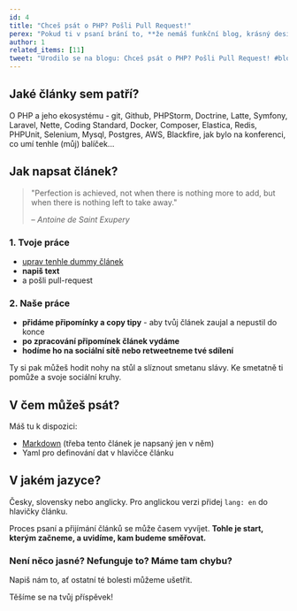 ```yaml
---
id: 4
title: "Chceš psát o PHP? Pošli Pull Request!"
perex: "Pokud ti v psaní brání to, **že nemáš funkční blog, krásný design, velké sociální kruhy pro šíření článků nebo copy-cítění**, máme pro tebe řešení - komunitní blog o PHP. **Nudnou rutinu nech na nás a v klidu se věnuj psaní**."
author: 1
related_items: [11]
tweet: "Urodilo se na blogu: Chceš psát o PHP? Pošli Pull Request! #blogging #community"
---
```


## Jaké články sem patří?

O PHP a jeho ekosystému - git, Github, PHPStorm, Doctrine, Latte, Symfony, Laravel, Nette, Coding Standard, Docker, Composer, Elastica, Redis, PHPUnit, Selenium, Mysql, Postgres, AWS, Blackfire, jak bylo na konferenci, co umí tenhle (můj) balíček...


## Jak napsat článek?


> "Perfection is achieved, not when there is nothing more to add, but when there is nothing left to take away."
>
> – *Antoine de Saint Exupery*


### 1. Tvoje práce

- [uprav tenhle dummy článek](https://github.com/pehapkari/pehapkari.cz/edit/master/statie/source/_posts/2019/2019-12-31-new-post.md)
- **napiš text**
- a pošli pull-request

### 2. Naše práce

- **přidáme připomínky a copy tipy** - aby tvůj článek zaujal a nepustil do konce
- **po zpracování připomínek článek vydáme**
- **hodíme ho na sociální sítě nebo retweetneme tvé sdílení**

Ty si pak můžeš hodit nohy na stůl a slíznout smetanu slávy. Ke smetatně ti pomůže a svoje sociální kruhy.


## V čem můžeš psát?

Máš tu k dispozici:

- [Markdown](https://guides.github.com/features/mastering-markdown/#examples) (třeba tento článek je napsaný jen v něm)
- Yaml pro definování dat v hlavičce článku

## V jakém jazyce?

Česky, slovensky nebo anglicky. Pro anglickou verzi přidej `lang: en` do hlavičky článku.

Proces psaní a přijímání článků se může časem vyvíjet. **Tohle je start, kterým začneme, a uvidíme, kam budeme směřovat.**

### Není něco jasné? Nefunguje to? Máme tam chybu?

Napiš nám to, ať ostatní té bolesti můžeme ušetřit.

Těšíme se na tvůj příspěvek!

